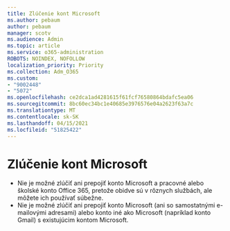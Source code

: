 ```yaml
---
title: Zlúčenie kont Microsoft
ms.author: pebaum
author: pebaum
manager: scotv
ms.audience: Admin
ms.topic: article
ms.service: o365-administration
ROBOTS: NOINDEX, NOFOLLOW
localization_priority: Priority
ms.collection: Adm_O365
ms.custom:
- "9002448"
- "5072"
ms.openlocfilehash: ce2dca1ad4281615f61fcf76580864bdafc5ea06
ms.sourcegitcommit: 8bc60ec34bc1e40685e3976576e04a2623f63a7c
ms.translationtype: MT
ms.contentlocale: sk-SK
ms.lasthandoff: 04/15/2021
ms.locfileid: "51825422"
---
```

# <a name="merge-microsoft-accounts"></a>Zlúčenie kont Microsoft

- Nie je možné zlúčiť ani prepojiť konto Microsoft a pracovné alebo školské konto Office 365, pretože obidve sú v rôznych službách, ale môžete ich používať súbežne.
- Nie je možné zlúčiť ani prepojiť konto Microsoft (ani so samostatnými e-mailovými adresami) alebo konto iné ako Microsoft (napríklad konto Gmail) s existujúcim kontom Microsoft.
